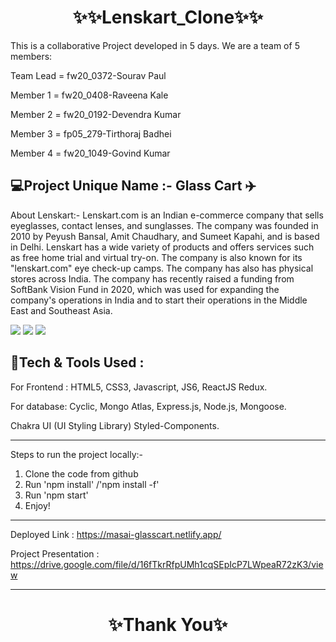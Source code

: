 <h1 align="center">✨✨Lenskart_Clone✨✨</h1>

This is a collaborative Project developed in 5 days. We are a team of 5 members:

Team Lead = fw20_0372-Sourav Paul

Member 1 = fw20_0408-Raveena Kale

Member 2 = fw20_0192-Devendra Kumar

Member 3 = fp05_279-Tirthoraj Badhei

Member 4 = fw20_1049-Govind Kumar

💻Project Unique Name :- Glass Cart ✈️
---
About Lenskart:- Lenskart.com is an Indian e-commerce company that sells eyeglasses, contact lenses, and sunglasses. The company was founded in 2010 by Peyush Bansal, Amit Chaudhary, and Sumeet Kapahi, and is based in Delhi. Lenskart has a wide variety of products and offers services such as free home trial and virtual try-on. The company is also known for its "lenskart.com" eye check-up camps. The company has also has physical stores across India. The company has recently raised a funding from SoftBank Vision Fund in 2020, which was used for expanding the company's operations in India and to start their operations in the Middle East and Southeast Asia.

<img src="https://static1.lenskart.com/media/desktop/img/Dec22/1-Dec/Homepage-Banner-web.gif"/>
<img src="https://encrypted-tbn0.gstatic.com/images?q=tbn:ANd9GcTGn4UPQ7yunjyfCNnawVB8VfxvamPMP-qjsQ&usqp=CAU"/>
<img src="https://static1.lenskart.com/media/desktop/img/Jan23/sunglasses/Sun-Banner-web.gif"/>


💫Tech & Tools Used :
---

For Frontend : HTML5, CSS3, Javascript, JS6, ReactJS Redux.

For database: Cyclic, Mongo Atlas, Express.js, Node.js, Mongoose.

Chakra UI (UI Styling Library) Styled-Components.


---
Steps to run the project locally:-
1. Clone the code from github
2. Run 'npm install' /'npm install -f'
3. Run 'npm start'
4. Enjoy! 

---
Deployed Link : https://masai-glasscart.netlify.app/

Project Presentation : https://drive.google.com/file/d/16fTkrRfpUMh1cqSEpIcP7LWpeaR72zK3/view

----
<h1 align="center">✨Thank You✨</h1>
